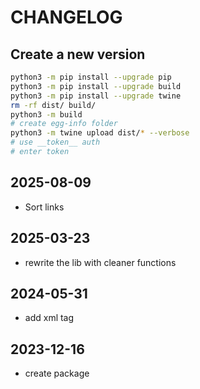 # CHANGELOG

## Create a new version

```sh
python3 -m pip install --upgrade pip
python3 -m pip install --upgrade build
python3 -m pip install --upgrade twine
rm -rf dist/ build/
python3 -m build
# create egg-info folder
python3 -m twine upload dist/* --verbose
# use __token__ auth
# enter token
```

## 2025-08-09

- Sort links

## 2025-03-23

- rewrite the lib with cleaner functions

## 2024-05-31

- add xml tag

## 2023-12-16

- create package
